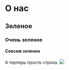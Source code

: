 # О нас

## Зеленое
### Очень зеленое
#### Совсем зеленое
 А терперь просто строка.
![](https://www.google.com/search?q=%D0%B2%D1%8B%D0%B4%D1%80%D0%B0&tbm=isch&source=lnms&sa=X&ved=2ahUKEwiv-aD51LWAAxX9JBAIHSX6Bj0Q0pQJegQIBxAB&biw=608&bih=801&dpr=1#imgrc=G8BX4CiXe6QeEM)

